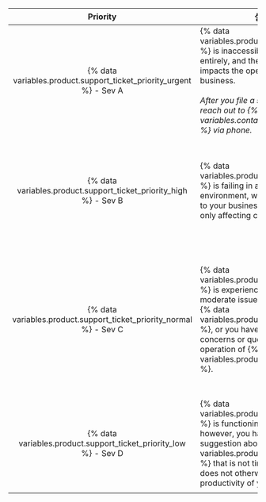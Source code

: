 |                               Priority                                | 설명                                                                                                                                                                                                                                                                            | 예시                                                                                                                                                     |
|:---------------------------------------------------------------------:| ----------------------------------------------------------------------------------------------------------------------------------------------------------------------------------------------------------------------------------------------------------------------------- | ------------------------------------------------------------------------------------------------------------------------------------------------------ |
| {% data variables.product.support_ticket_priority_urgent %} - Sev A | {% data variables.product.product_name %} is inaccessible or failing entirely, and the failure directly impacts the operation of your business.<br/><br/>_After you file a support ticket, reach out to {% data variables.contact.github_support %} via phone._ | <ul><li>Errors or outages that affect core Git or web application functionality for all users</li><li>Severe network or performance degradation for majority of users</li><li>Full or rapidly filling storage</li><li>Known security incidents or a breach of access</li></ul>                                                                                                                              |
|  {% data variables.product.support_ticket_priority_high %} - Sev B  | {% data variables.product.product_name %} is failing in a production environment, with limited impact to your business processes, or only affecting certain customers.                                                                                                        | <ul><li>Performance degradation that reduces productivity for many users</li><li>Reduced redundancy concerns from failures or service degradation</li><li>Production-impacting bugs or errors</li><li>{% data variables.product.product_name %} configuraton security concerns</li></ul>                                                                                                                              |
| {% data variables.product.support_ticket_priority_normal %} - Sev C | {% data variables.product.product_name %} is experiencing limited or moderate issues and errors with {% data variables.product.product_name %}, or you have general concerns or questions about the operation of {% data variables.product.product_name %}.                 | <ul><li>Problems in a test or staging environment</li><li>Advice on using {% data variables.product.prodname_dotcom %} APIs and features, or questions about integrating business workflows</li><li>Issues with user tools and data collection methods</li><li>업그레이드</li><li>Bug reports, general security questions, or other feature related questions</li> |
|  {% data variables.product.support_ticket_priority_low %} - Sev D   | {% data variables.product.product_name %} is functioning as expected, however, you have a question or suggestion about {% data variables.product.product_name %} that is not time-sensitive, or does not otherwise block the productivity of your team.                     | <ul><li>Feature requests and product feedback</li><li>General questions on overall configuration or use of {% data variables.product.product_name %}</li><li>Notifying {% data variables.contact.github_support %} of any planned changes</li></ul>                                                                                                                              |
